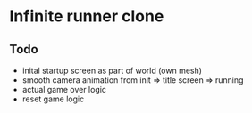 # Infinite runner clone

## Todo

- inital startup screen as part of world (own mesh)
- smooth camera animation from init => title screen => running
- actual game over logic
- reset game logic
